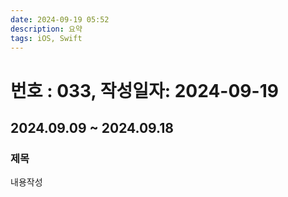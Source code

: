 ```yaml
---
date: 2024-09-19 05:52
description: 요약
tags: iOS, Swift
---
```

# 번호 : 033, 작성일자: 2024-09-19
## 2024.09.09 ~ 2024.09.18
### 제목
내용작성
